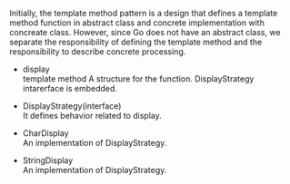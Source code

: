 Initially, the template method pattern is a design that defines a template method function in abstract class and concrete implementation with concreate class.
However, since Go does not have an abstract class, we separate the responsibility of defining the template method and the responsibility to describe concrete processing.

* display  
template method A structure for the function.
DisplayStrategy intarerface is embedded.

* DisplayStrategy(interface)  
It defines behavior related to display.

* CharDisplay  
An implementation of DisplayStrategy.

* StringDisplay  
An implementation of DisplayStrategy.

